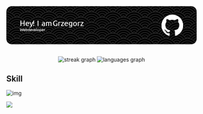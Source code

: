 
<div align="center"> <img src="./github-header-image.png"/> </div>

##

<div align="center">
  <img src="https://streak-stats.demolab.com?user=gb-redRabit&locale=en&mode=weekly&theme=dark&hide_border=false&border_radius=5" height="150" alt="streak graph"  />
  <img src="https://github-readme-stats.vercel.app/api/top-langs?username=gb-redRabit&locale=en&hide_title=true&layout=compact&card_width=320&langs_count=5&theme=dark&hide_border=false" height="150" alt="languages graph"  />
</div>

## Skill 
![img](https://skillicons.dev/icons?i=git,github,netlify,visualstudio,vscode,postman,html,css,sass,bootstrap,tailwind,javascript,jquery,webpack,react,electron,cs)


<div align="left">
  <img src="https://visitor-badge.laobi.icu/badge?page_id=gb-redRabit.gb-redRabit&left_color=firebrick&right_color=black"  />
</div>

